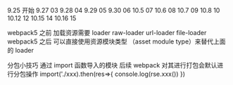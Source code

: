 9.25 开始
9.27 03
9.28 04
9.29 05
9.30 06
10.5 07
10.6 08
10.7 09
10.8 10
10.12 12
10.15 14
10.16 15

webpack5 之前 加载资源需要 loader raw-loader url-loader file-loader
webpack5 之后 可以直接使用资源模块类型 （asset module type）来替代上面的 loader

分包小技巧
通过 import 函数导入的模块 后续 webpack 对其进行打包会默认进行分包操作
import('./xxx).then(res=>{
console.log(rse.xxx())
})
